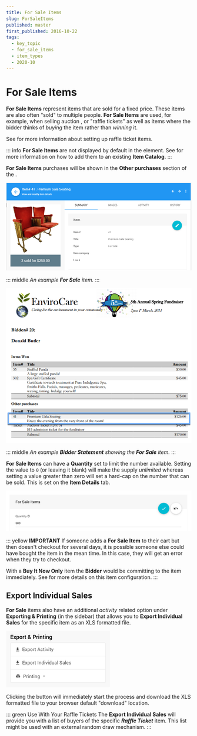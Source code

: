 ```yaml
---
title: For Sale Items
slug: ForSaleItems
published: master
first_published: 2016-10-22
tags:
  - key_topic
  - for_sale_items
  - item_types
  - 2020-10
---
```


# For Sale Items

**For Sale Items** represent items that are sold for a fixed price. These items are also often "sold" to multiple people. **For Sale Items** are used, for example, when selling auction <IndexLink slug="Tickets"/>, or "raffle tickets" as well as items where the bidder thinks of *buying* the item rather than *winning* it.

See <IndexLink slug="RunARaffle"/> for more information about setting up raffle ticket items.

::: info
**For Sale Items** are not displayed by default in the <IndexLink slug="RowContent_ItemCatalog"/> element.
See <IndexLink slug="ConfigureItemsDisplayed"/> for more information on how to add them to an existing **Item Catalog**.
:::

**For Sale Items** purchases will be shown in the **Other purchases** section of the <IndexLink slug="BidderStatements"/>.

![img](./index.assets/image2016-10-22_21-14-12.png)

::: middle
*An example __For Sale__ item.*
:::

![img](./index.assets/image2016-10-22_21-17-51.png)

::: middle
*An example __Bidder Statement__ showing the __For Sale__ item.*
:::

**For Sale Items** can have a **Quantity** set to limit the number available. Setting the value to `0` (or leaving it blank) will make the supply *unlimited* whereas setting a value greater than zero will set a hard-cap on the number that can be sold. This is set on the **Item Details** <IndexLink slug="ItemDetailsSummary"/> tab.

![img](./index.assets/ForSaleItems_Quantity.png)

::: yellow
**IMPORTANT**
If someone adds a **For Sale Item** to their cart but then doesn't checkout for several days, it is possible someone else could have bought the item in the mean time. In this case, they will get an error when they try to checkout.

With a **Buy It Now Only** item the **Bidder** would be committing to the item immediately. See <IndexLink slug="BuyItNowItems"/> for more details on this item configuration.
:::

## Export Individual Sales

**For Sale** items also have an additional *activity* related option under **Exporting & Printing** (in the sidebar) that allows you to **Export Individual Sales** for the specific item as an XLS formatted file.

![img](./index.assets/ExportAndPrinting.png)

Clicking the button will immediately start the process and download the XLS formatted file to your browser default "download" location.

::: green Use With Your Raffle Tickets
The **Export Individual Sales** will provide you with a list of buyers of the specific **_Raffle Ticket_** item. This list might be used with an external random draw mechanism.
:::

<ChildPages/>
<Revised text="Reviewed" date="2022-04-04"/>
